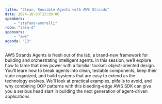 ```yaml
---
title: "Clean, Reusable Agents with AWS Strands"
date: 2024-10-03T13:00:00
speakers:
    - "stefano-amorelli"
room: "sala-d"
sponsors: 
    - "aws"
agenda: "13"
---
```


AWS Strands Agents is fresh out of the lab, a brand-new framework for building and orchestrating intelligent agents. In this session, we’ll explore how to tame that new power with a familiar toolset: object-oriented design. You’ll learn how to break agents into clean, testable components, keep their state organized, and build systems that are easy to extend as the technology evolves. We’ll look at practical examples, pitfalls to avoid, and why combining OOP patterns with this bleeding-edge AWS SDK can give you a serious head start in building the next generation of agent-driven applications.
